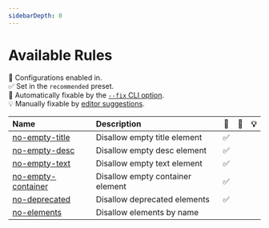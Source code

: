 ```yaml
---
sidebarDepth: 0
---
```


# Available Rules

💼 Configurations enabled in.\
✅ Set in the `recommended` preset.\
🔧 Automatically fixable by the [`--fix` CLI option](https://eslint.org/docs/user-guide/command-line-interface#--fix).\
💡 Manually fixable by [editor suggestions](https://eslint.org/docs/developer-guide/working-with-rules#providing-suggestions).

| Name                                            | Description                      | 💼  | 🔧  | 💡  |
| :---------------------------------------------- | :------------------------------- | :-: | :-: | :-: |
| [no-empty-title](/rules/no-empty-title)         | Disallow empty title element     | ✅  |     |     |
| [no-empty-desc](/rules/no-empty-desc)           | Disallow empty desc element      | ✅  |     |     |
| [no-empty-text](/rules/no-empty-text)           | Disallow empty text element      | ✅  |     |     |
| [no-empty-container](/rules/no-empty-container) | Disallow empty container element | ✅  |     |     |
| [no-deprecated](/rules/no-deprecated)           | Disallow deprecated elements     | ✅  |     |     |
| [no-elements](/rules/no-elements)               | Disallow elements by name        |     |     |     |

